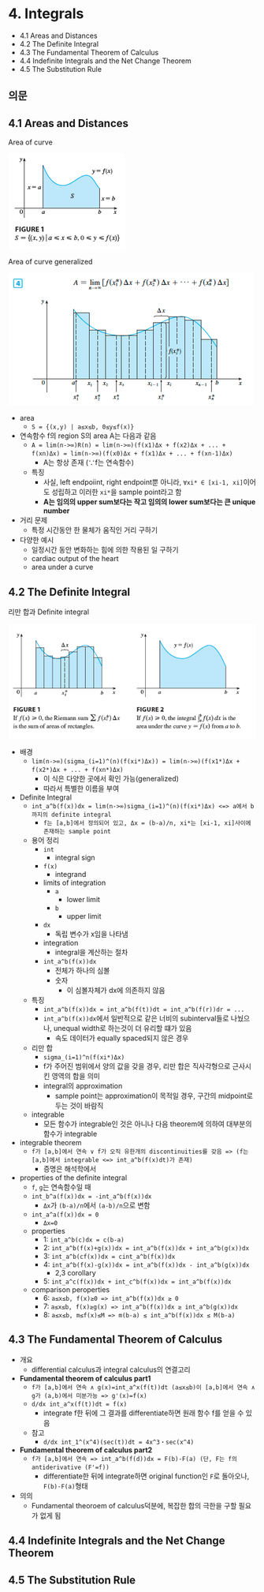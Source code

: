 # 4. Integrals

- 4.1 Areas and Distances
- 4.2 The Definite Integral
- 4.3 The Fundamental Theorem of Calculus
- 4.4 Indefinite Integrals and the Net Change Theorem
- 4.5 The Substitution Rule

## 의문

## 4.1 Areas and Distances

Area of curve

![](./images/ch4/area1.png)

Area of curve generalized

![](./images/ch4/area2.png)

- area
  - `S = {(x,y) | a≤x≤b, 0≤y≤f(x)}`
- 연속함수 f의 region S의 area A는 다음과 같음
  - `A = lim(n->∞)R(n) = lim(n->∞)(f(x1)Δx + f(x2)Δx + ... + f(xn)Δx) = lim(n->∞)(f(x0)Δx + f(x1)Δx + ... + f(xn-1)Δx)`
    - A는 항상 존재 (∵f는 연속함수)
  - 특징
    - 사실, left endpoiint, right endpoint뿐 아니라, `∀xi* ∈ [xi-1, xi]`이어도 성립하고 이러한 `xi*`을 sample point라고 함
    - **A는 임의의 upper sum보다는 작고 임의의 lower sum보다는 큰 unique number**
- 거리 문제
  - 특정 시간동안 한 물체가 움직인 거리 구하기
- 다양한 예시
  - 일정시간 동안 변화하는 힘에 의한 작용된 일 구하기
  - cardiac output of the heart
  - area under a curve

## 4.2 The Definite Integral

리만 합과 Definite integral

![](./images/ch4/definite_integral1.png)

- 배경
  - `lim(n->∞)(sigma_(i=1)^(n)(f(xi*)Δx)) = lim(n->∞)(f(x1*)Δx + f(x2*)Δx + ... + f(xn*)Δx)`
    - 이 식은 다양한 곳에서 확인 가능(generalized)
    - 따라서 특별한 이름을 부여
- Definite Integral
  - `int_a^b(f(x))dx = lim(n->∞)sigma_(i=1)^(n)(f(xi*)Δx) <=> a에서 b까지의 definite integral`
    - `f는 [a,b]에서 정의되어 있고, Δx = (b-a)/n, xi*는 [xi-1, xi]사이에 존재하는 sample point`
  - 용어 정리
    - `int`
      - integral sign
    - `f(x)`
      - integrand
    - limits of integration
      - `a`
        - lower limit
      - `b`
        - upper limit
    - `dx`
      - 독립 변수가 x임을 나타냄
    - integration
      - integral을 계산하는 절차
    - `int_a^b(f(x))dx`
      - 전체가 하나의 심볼
      - 숫자
        - 이 심볼자체가 dx에 의존하지 않음
  - 특징
    - `int_a^b(f(x))dx = int_a^b(f(t))dt = int_a^b(f(r))dr = ...`
    - `int_a^b(f(x))dx`에서 일반적으로 같은 너비의 subinterval들로 나눴으나, unequal width로 하는것이 더 유리할 떄가 있음
      - 속도 데이터가 equally spaced되지 않은 경우
  - 리만 합
    - `sigma_(i=1)^n(f(xi*)Δx)`
    - f가 주어진 범위에서 양의 값을 갖을 경우, 리만 합은 직사각형으로 근사시킨 영역의 합을 의미
    - integral의 approximation
      - sample point는 approximation이 목적일 경우, 구간의 midpoint로 두는 것이 바람직
  - integrable
    - 모든 함수가 integrable인 것은 아니나 다음 theorem에 의하여 대부분의 함수가 integrable
- integrable theorem
  - `f가 [a,b]에서 연속 ∨ f가 오직 유한개의 discontinuities를 갖음 => (f는 [a,b]에서 integrable <=> int_a^b(f(x)dt)가 존재)`
    - 증명은 해석학에서
- properties of the definite integral
  - `f`, `g`는 연속함수일 때
  - `int_b^a(f(x))dx = -int_a^b(f(x))dx`
    - `Δx`가 `(b-a)/n`에서 `(a-b)/n`으로 변함
  - `int_a^a(f(x))dx = 0`
    - `Δx=0`
  - properties
    - 1: `int_a^b(c)dx = c(b-a)`
    - 2: `int_a^b(f(x)+g(x))dx = int_a^b(f(x))dx + int_a^b(g(x))dx`
    - 3: `int_a^b(cf(x))dx = cint_a^b(f(x))dx`
    - 4: `int_a^b(f(x)-g(x))dx = int_a^b(f(x))dx - int_a^b(g(x))dx`
      - 2,3 corollary
    - 5: `int_a^c(f(x))dx + int_c^b(f(x))dx = int_a^b(f(x))dx`
  - comparison peroperties
    - 6: `a≤x≤b, f(x)≥0 => int_a^b(f(x))dx ≥ 0`
    - 7: `a≤x≤b, f(x)≥g(x) => int_a^b(f(x))dx ≥ int_a^b(g(x))dx`
    - 8: `a≤x≤b, m≤f(x)≤M => m(b-a) ≤ int_a^b(f(x))dx ≤ M(b-a)`

## 4.3 The Fundamental Theorem of Calculus

- 개요
  - differential calculus과 integral calculus의 연결고리
- **Fundamental theorem of calculus part1**
  - `f가 [a,b]에서 연속 ∧ g(x)=int_a^x(f(t))dt (a≤x≤b)이 [a,b]에서 연속 ∧ g가 (a,b)에서 미분가능 => g'(x)=f(x)`
  - `d/dx int_a^x(f(t))dt = f(x)`
    - integrate f한 뒤에 그 결과를 differentiate하면 원래 함수 f를 얻을 수 있음
  - 참고
    - `d/dx int_1^(x^4)(sec(t))dt = 4x^3・sec(x^4)`
- **Fundamental theorem of calculus part2**
  - `f가 [a,b]에서 연속 => int_a^b(f(d))dx = F(b)-F(a) (단, F는 f의 antiderivative (F'=f))`
    - differentiate한 뒤에 integrate하면 original function인 `F`로 돌아오나, `F(b)-F(a)`형태
- 의의
  - Fundamental theoroem of calculus덕분에, 복잡한 합의 극한을 구할 필요가 없게 됨

## 4.4 Indefinite Integrals and the Net Change Theorem

## 4.5 The Substitution Rule
